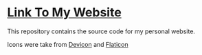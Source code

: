 # [Link To My Website](https://cameron-beaulieu.github.io/) 

This repository contains the source code for my personal website. 

Icons were take from [Devicon](https://devicon.dev/) and [Flaticon](https://www.flaticon.com/)
